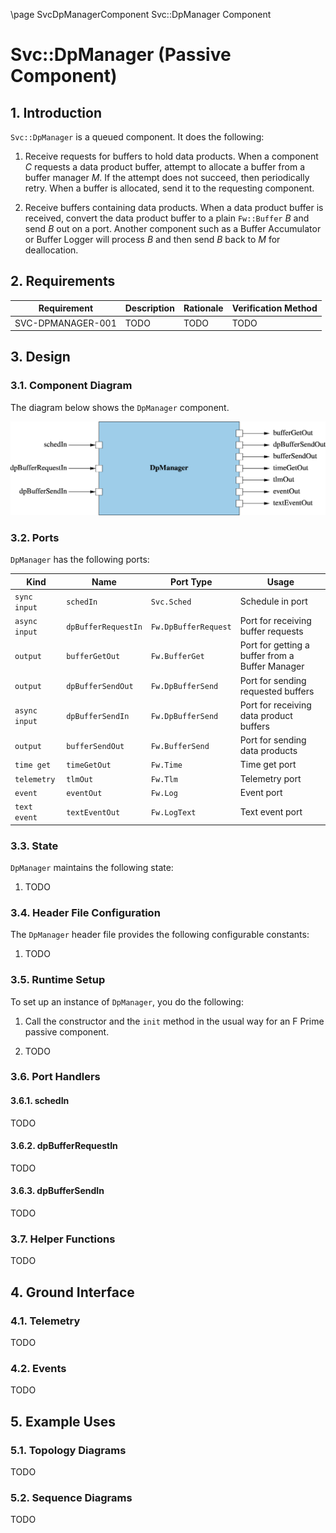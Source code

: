 \page SvcDpManagerComponent Svc::DpManager Component
# Svc::DpManager (Passive Component)

## 1. Introduction

`Svc::DpManager` is a queued component.
It does the following:

1. Receive requests for buffers to hold data products.
When a component _C_ requests a data product buffer, attempt to
allocate a buffer from a buffer manager _M_.
If the attempt does not succeed, then periodically retry.
When a buffer is allocated, send it to the requesting component.

1. Receive buffers containing data products.
When a data product buffer is received, convert the data
product buffer to a plain `Fw::Buffer` _B_ and send _B_ out
on a port.
Another component such as a Buffer Accumulator or Buffer Logger
will process _B_ and then send _B_ back to _M_ for deallocation.

## 2. Requirements

Requirement | Description | Rationale | Verification Method
----------- | ----------- | ----------| -------------------
SVC-DPMANAGER-001 | TODO | TODO | TODO

## 3. Design

### 3.1. Component Diagram

The diagram below shows the `DpManager` component.

<div>
<img src="img/DpManager.png" width=700/>
</div>

### 3.2. Ports

`DpManager` has the following ports:

| Kind | Name | Port Type | Usage |
|------|------|-----------|-------|
| `sync input` | `schedIn` | `Svc.Sched` | Schedule in port |
| `async input` | `dpBufferRequestIn` | `Fw.DpBufferRequest` | Port for receiving buffer requests |
| `output` | `bufferGetOut` | `Fw.BufferGet` | Port for getting a buffer from a Buffer Manager |
| `output` | `dpBufferSendOut` | `Fw.DpBufferSend` | Port for sending requested buffers |
| `async input` | `dpBufferSendIn` | `Fw.DpBufferSend` | Port for receiving data product buffers |
| `output` | `bufferSendOut` | `Fw.BufferSend` | Port for sending data products |
| `time get` | `timeGetOut` | `Fw.Time` | Time get port |
| `telemetry` | `tlmOut` | `Fw.Tlm` | Telemetry port |
| `event` | `eventOut` | `Fw.Log` | Event port |
| `text event` | `textEventOut` | `Fw.LogText` | Text event port |

### 3.3. State

`DpManager` maintains the following state:

1. TODO

### 3.4. Header File Configuration

The `DpManager` header file provides the following configurable constants:

1. TODO

### 3.5. Runtime Setup

To set up an instance of `DpManager`, you do the following:

1. Call the constructor and the `init` method in the usual way
for an F Prime passive component.

1. TODO

### 3.6. Port Handlers

#### 3.6.1. schedIn

TODO

#### 3.6.2. dpBufferRequestIn

TODO

#### 3.6.3. dpBufferSendIn

TODO

### 3.7. Helper Functions

TODO

## 4. Ground Interface

### 4.1. Telemetry

TODO

### 4.2. Events

TODO

## 5. Example Uses

<a name="top-diagrams"></a>
### 5.1. Topology Diagrams

TODO

### 5.2. Sequence Diagrams

TODO
